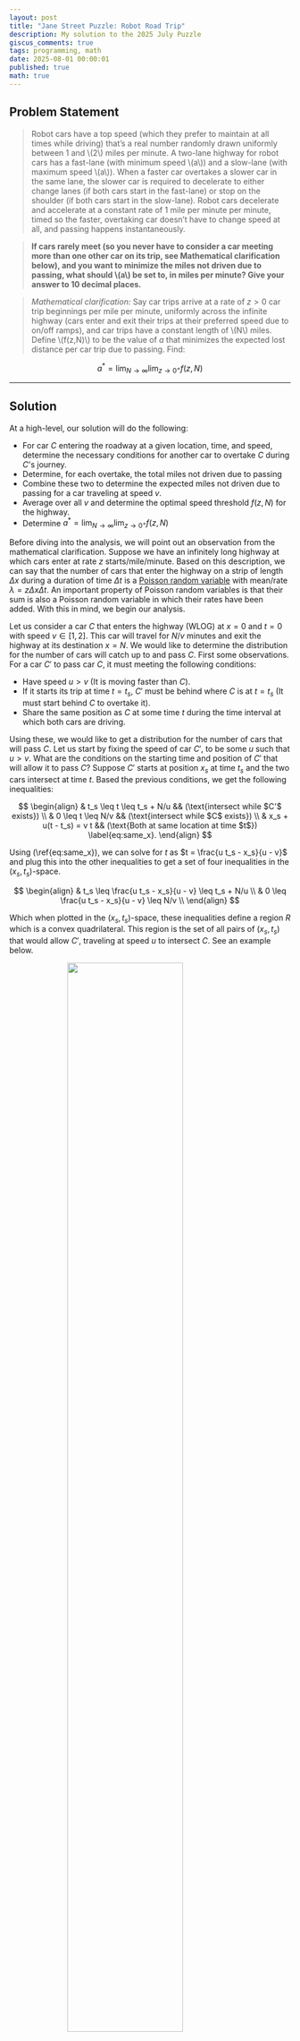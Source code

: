 ```yaml
---
layout: post
title: "Jane Street Puzzle: Robot Road Trip"
description: My solution to the 2025 July Puzzle
giscus_comments: true
tags: programming, math
date: 2025-08-01 00:00:01
published: true
math: true
---
```


## Problem Statement
> Robot cars have a top speed (which they prefer to maintain at all times while driving) that’s a real number randomly drawn uniformly between $1$ and \\(2\\) miles per minute. A two-lane highway for robot cars has a fast-lane (with minimum speed \\(a\\)) and a slow-lane (with maximum speed \\(a\\)). When a faster car overtakes a slower car in the same lane, the slower car is required to decelerate to either change lanes (if both cars start in the fast-lane) or stop on the shoulder (if both cars start in the slow-lane). Robot cars decelerate and accelerate at a constant rate of $1$ mile per minute per minute, timed so the faster, overtaking car doesn’t have to change speed at all, and passing happens instantaneously. 

> **If cars rarely meet (so you never have to consider a car meeting more than one other car on its trip, see Mathematical clarification below), and you want to minimize the miles not driven due to passing, what should \\(a\\) be set to, in miles per minute? Give your answer to 10 decimal places.**

> *Mathematical clarification:*  Say car trips arrive at a rate of $z > 0$ car trip beginnings per mile per minute, uniformly across the infinite highway (cars enter and exit their trips at their preferred speed due to on/off ramps), and car trips have a constant length of \\(N\\) miles. Define \\(f(z,N)\\) to be the value of $a$ that minimizes the expected lost distance per car trip due to passing. Find:

$$
a^* = \lim_{N \to \infty} \lim_{z \to 0^+} f(z,N)
$$

---
## Solution

At a high-level, our solution will do the following:

* For car $C$ entering the roadway at a given location, time, and speed, determine the necessary conditions for another car to overtake $C$ during $C$'s journey.
* Determine, for each overtake, the total miles not driven due to passing
* Combine these two to determine the expected miles not driven due to passing for a car traveling at speed $v$.
* Average over all $v$ and determine the optimal speed threshold $f(z, N)$ for the highway.
* Determine $a^* = \lim_{N \to \infty} \lim_{z \to 0^+} f(z,N)$

Before diving into the analysis, we will point out an observation from the mathematical clarification. Suppose we have an infinitely long highway at which cars enter at rate $z$ starts/mile/minute. Based on this description, we can say that the number of cars that enter the highway on a strip of length $\Delta x$ during a duration of time $\Delta t$ is a [Poisson random variable](https://en.wikipedia.org/wiki/Poisson_distribution) with mean/rate $\lambda = z \Delta x \Delta t$. An important property of Poisson random variables is that their sum is also a Poisson random variable in which their rates have been added. With this in mind, we begin our analysis.

Let us consider a car $C$ that enters the highway (WLOG) at $x = 0$ and $t = 0$ with speed $v \in [1, 2]$. This car will travel for $N / v$ minutes and exit the highway at its destination $x = N$. We would like to determine the distribution for the number of cars will catch up to and pass $C$. First some observations. For a car $C'$ to pass car $C$, it must meeting the following conditions:

* Have speed $u > v$ (It is moving faster than $C$).
* If it starts its trip at time $t = t_s$, $C'$ must be behind where $C$ is at $t = t_s$ (It must start behind $C$ to overtake it).
* Share the same position as $C$ at some time $t$ during the time interval at which both cars are driving.

Using these, we would like to get a distribution for the number of cars that will pass $C$.
Let us start by fixing the speed of car $C'$, to be some $u$ such that $u > v$. What are the conditions on the starting time and position of $C'$ that will allow it to pass $C$? Suppose $C'$ starts at position $x_s$ at time $t_s$ and the two cars intersect at time $t$. Based the previous conditions, we get the following inequalities:

$$
\begin{align}
& t_s \leq t \leq t_s + N/u && (\text{intersect while $C'$ exists})  \\
& 0 \leq t \leq N/v && (\text{intersect while $C$ exists}) \\
& x_s + u(t - t_s) = v t && (\text{Both at same location at time $t$}) \label{eq:same_x}.
\end{align}
$$

Using (\ref{eq:same_x}), we can solve for $t$ as $t = \frac{u t_s - x_s}{u - v}$ and plug this into the other inequalities to get a set of four inequalities in the $(x_s, t_s)$-space. 

$$
\begin{align}
& t_s \leq \frac{u t_s - x_s}{u - v} \leq t_s + N/u  \\
& 0 \leq \frac{u t_s - x_s}{u - v} \leq N/v \\
\end{align}
$$

Which when plotted in the $(x_s, t_s)$-space, these inequalities define a region $R$ which is a convex quadrilateral. This region is the set of all pairs of $(x_s, t_s)$ that would allow $C'$, traveling at speed $u$ to intersect $C$. See an example below.

<figure>
    <img src="{{ '/assets/img/blog_images/2025_08_01-robot-roadtrip/fig1.png' | relative_url }}" width="70%" style="display: block; margin: auto;">
     <figcaption style="text-align: center;">Figure 1: Example of the region in $(x_s, t_s)$-space, $R$, in which cars of speed $u$ will overtake $C$.</figcaption>
</figure>

The vertices of $R$ are given by 

$$
\begin{align*}
P_1 & = (0, 0)\\
P_2 & = (0, \frac{N(u - v)}{uv})\\
P_3 & = (N, N/v) \\
P_4 & = (-N, -N/u),
\end{align*}
$$

which imply that the area of our quadrilateral is $$\boxed{ Area(R) = \frac{N^2 (u - v)}{uv}}$$.

Using our earlier observation about the number of cars for a given region of time and space being a Poisson random variable with parameter proportional to the area of that region, we deduce that the distribution for the number of  which cars of speed $u$ that arrive in the time-space region $R$ is a Poisson random variable with rate parameter $\lambda(u)$ given by

$$\lambda(u) = z dF(u) \frac{N^2 (u - v)}{uv}  = z \frac{N^2 (u - v)}{uv} du.$$

Where $z dF(u)$ is the rate at which car of speed $u$ arrive per mile per minute. Since the speed of cars is distributed $U(1, 2)$, we have $dF(u) = du / 1$.

We now have enough to compute the rate of overtakes for $C$ when it is in the slow-lane $\Lambda_S$ and when it is in the fast-lane, $\Lambda_F$. 

For the slow-lane, we have 

$$
\begin{align*}
\Lambda_S  & = \int_v^a z \frac{N^2 (u - v)}{uv} du \\ 
& = \frac{N^2 z \left(a  - v \log \left(\frac{a e}{v}\right)\right)}{v}.
\end{align*}
$$

And for the fast-lane 

$$
\begin{align*}
\Lambda_F  & = \int_v^2 \frac{N^2 (u - v)}{uv} du \\ 
& = \frac{N^2 z \left(2  -v \log \left(\frac{2e}{v}\right)\right)}{v}.
\end{align*}
$$

These are the expected number of intersections per trip for a car of speed $v$, depending on whether the car is in the slow-lane or the fast-lane (since they are Poisson random variables). Now, we need to determine the "loss of distance traveled" for each overtake in either scenario. 

Suppose we are in the slow-lane. Whenever we are passed, we must fully stop and then speed up to speed $v$ again. Since the acceleration is fixed to be $1$, the time it take to stop and speed up are the same and is $\delta t = v$ minutes. The total distance that would be traveled during this time without intersection is

 $$d_0 = v(\delta t + \delta t) = 2 v^2.$$

On the other hand, when we have to stop, the distance traveled during the deceleration is 

$$d_1 = v \delta t - \frac{1}{2}(\delta t)^2 = v^2 / 2, $$

and acceleration 

 $$d_2 =\frac{1}{2}(\delta t)^2 = v^2 / 2.$$

Thus the "loss of distance" for each passing in the slow-lane is:

$$\boxed{d_0 - d_1 - d_2 = v^2}$$.

By similar calculations, we find the "loss of distance" per passing in the fast-lane is:

$$ \boxed{(v - a)^2}.$$

Putting these together, for a car of speed $v$ the expected lost distance due to passing, $\ell(v)$, is given by:

$$
\begin{align*}
\boxed{
\ell(v) = \begin{cases} v^2 \cdot \frac{N^2 z \left(a  - v \log \left(\frac{a e}{v}\right)\right)}{v} & v \leq a \\
(v - a)^2  \cdot \frac{N^2 z \left(2  -v \log \left(\frac{2e}{v}\right)\right)}{v} & v > a
\end{cases}}
\end{align*}
$$

Since the speed of cars is distributed $U(1, 2)$, we need to compute the expected total lost distance for a car entering the highway with speed threshold $a$, denoted $L(a)$. We find

$$
\begin{align*}
L(a) & = \int_{1}^2 \ell(v)\;  d v \\ 
     & =\frac{1}{18} N^2 z \bigg(a^3 (18+\log (64))+18 a^2 (\log (4)-1)-6 \left(a^3+6 a^2-1\right) \log (a)-45 a+16\bigg).
\end{align*}
$$

Now, for fixed $z$ and $N$, we would like to find the value of $a$ that minimizes the above expression. However, note that $N$ and $z$ simply contribute a positive scaling factor and do not affect minimizing the overall expression. Therefore, it suffices to remove the constant factors and instead minimize the function 

$$ g(a) := a^3 (18+\log (64))+18 a^2 (\log (4)-1)-6 \left(a^3+6 a^2-1\right) \log (a)-45 a+16.$$ 

If we plot $g(a)$ over the interval $a \in [1,2]$, (see Figure 2) it appears that the function should have a unique minimizer over the desired interval.

<figure>
    <img src="{{ '/assets/img/blog_images/2025_08_01-robot-roadtrip/fig2.pdf' | relative_url }}" width="70%" style="display: block; margin: auto;">
    <figcaption style="text-align: center;">Figure 2: Plot of the loss function $g(a)$ over [1,2]</figcaption>
</figure>

 Unfortunately, there is not a nice closed form solution for the minimizer, so we will have to solve for it numerically. Doing so yields for fixed $N$ and $z$,

$$
\begin{equation*}
\boxed{f(z, N) = 1.177141417}
\end{equation*}
$$

taking the limit of which for $N$ and $z$ has no effect, and thus we have found the value of $a^*$ that minimizes the expected lost distance due to passing. 

This value is pretty close to the minimum end of possible speeds on the highway! Around $82\%$ of the cars, on the highway are in the fast-lane. Why might that be? Well we can note that it is pretty expensive for a car in the slow-lane to be passed. Since $v \geq 1$ the loss of distance for every car in the slow-lane is at least $1$ whereas the maximum penalty for a passing in the fast-lane *is at most* 1. We see that passings in the slow-lane are much more expensive and thus we would need to have fewer of them than in the fast-lane in an optimal solution. 

This was a fun problem that had me brushing up on my Poisson processes. I even found several problems in the Poisson Process section of [Sheldon Ross's Stochastic Processes textbook](https://www.amazon.com/Stochastic-Processes-Sheldon-M-Ross/dp/0471120626) that were about cars entering a highway according to a similar rule which served as a great warm-up to tackling this problem!